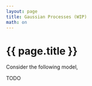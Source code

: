 ```yaml
---
layout: page
title: Gaussian Processes (WIP)
math: on
---
```


# {{ page.title }}

Consider the following model,

TODO
